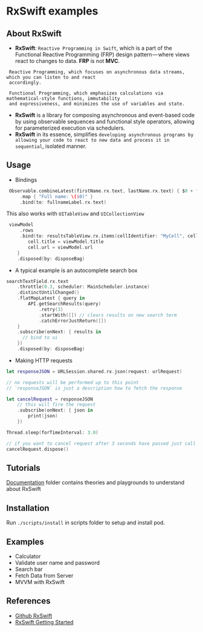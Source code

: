# RxSwift examples
## About RxSwift
* **RxSwift**: ```Reactive Programming in Swift```, which is a part of the Functional Reactive Programming (FRP) design pattern — where views react to changes to data. **FRP** is not **MVC**. 
``` 
 Reactive Programming, which focuses on asynchronous data streams, which you can listen to and react 
 accordingly.
```
```
 Functional Programming, which emphasizes calculations via mathematical-style functions, immutability 
 and expressiveness, and minimizes the use of variables and state.
```
* **RxSwift** is a library for composing asynchronous and event-based code by using observable sequences and functional style operators, allowing for parameterized execution via schedulers.
* **RxSwift** in its essence, simplifies ```developing asynchronous programs by allowing your code to react to new data and process it in sequential```, isolated manner.

## Usage
* Bindings
```swift
 Observable.combineLatest(firstName.rx.text, lastName.rx.text) { $0 + " " + $1 }
     .map { "Full name: \($0)" }
     .bind(to: fullnameLabel.rx.text)
```

This also works with `UITableView` and `UICollectionView`

```swift
 viewModel
     .rows
     .bind(to: resultsTableView.rx.items(cellIdentifier: "MyCell", cellType: MyCustomCell.self)) { (_, viewModel, cell) in
        cell.title = viewModel.title
        cell.url = viewModel.url
    }
    .disposed(by: disposeBag)
```

* A typical example is an autocomplete search box

```swift
searchTextField.rx.text
    .throttle(0.3, scheduler: MainScheduler.instance)
    .distinctUntilChanged()
    .flatMapLatest { query in
        API.getSearchResults(query)
            .retry(3)
            .startWith([]) // clears results on new search term
            .catchErrorJustReturn([])
    }
    .subscribe(onNext: { results in
      // bind to ui
    })
    .disposed(by: disposeBag)
```

* Making HTTP requests
```swift
let responseJSON = URLSession.shared.rx.json(request: urlRequest)

// no requests will be performed up to this point
// `responseJSON` is just a description how to fetch the response

let cancelRequest = responseJSON
    // this will fire the request
    .subscribe(onNext: { json in
        print(json)
    })

Thread.sleep(forTimeInterval: 3.0)

// if you want to cancel request after 3 seconds have passed just call
cancelRequest.dispose()
```

## Tutorials
[Documentation](https://github.com/blkbrds/sample-rxswift/edit/master/Documentation) folder contains theories and playgrounds to understand about RxSwift

## Installation
Run ```./scripts/install``` in scripts folder to setup and install pod.

## Examples
* Calculator
* Validate user name and password
* Search bar
* Fetch Data from Server
* MVVM with RxSwift

## References
* [Github RxSwift](https://github.com/ReactiveX/RxSwift)
* [RxSwift Getting Started](https://github.com/ReactiveX/RxSwift/blob/master/Documentation/GettingStarted.md)

